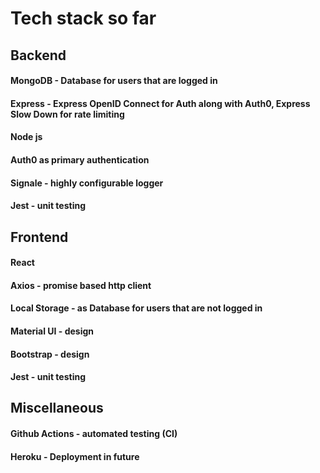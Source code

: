 # Tech stack so far

## Backend

#### MongoDB - Database for users that are logged in

#### Express - Express OpenID Connect for Auth along with Auth0, Express Slow Down for rate limiting

#### Node js

#### Auth0 as primary authentication

#### Signale - highly configurable logger

#### Jest - unit testing

## Frontend

#### React

#### Axios - promise based http client

#### Local Storage - as Database for users that are not logged in

#### Material UI - design

#### Bootstrap - design

#### Jest - unit testing

## Miscellaneous

#### Github Actions - automated testing (CI)

#### Heroku - Deployment in future